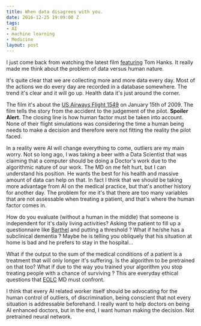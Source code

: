 ```yaml
---
title: When data disagrees with you.
date: 2016-12-25 19:09:00 Z
tags:
- AI
- machine learning
- Medicine
layout: post
---
```


I just come back from watching the latest film [featuring](https://en.wikipedia.org/wiki/Sully_(film)) Tom Hanks. It really made me think about the problem of data versus human nature.

It's quite clear that we are collecting more and more data every day.  Most of the actions we do every day are recorded in a database somewhere. The trend it's clear and it will go up. Health data it's just around the corner.

The film it's about the [US Airways Flight 1549](https://en.wikipedia.org/wiki/US_Airways_Flight_1549) on January 15th of 2009. The film tells the story from the accident to the judgement of the pilot. **Spoiler Alert.** The closing line is how human factor must be taken into account. None of their flight simulations was considering the time a human being needs to make a decision and therefore were not fitting the reality the pilot faced.

In a reality were AI will change everything to come, outliers are my main worry. Not so long ago, I was taking a beer with a Data Scientist that was claiming that a computer should be doing a Doctor's work due to the algorithmic nature of our work. The MD on me felt hurt, but I can understand his position. He wants the best for his health and massive amount of data can help on that. In fact I think that we should be taking more advantage from AI on the medical practice, but that's another history for another day. The problem for me it's that there are too many variables that are not assessable when treating a patient, and that's where the human factor comes in.

How do you evaluate (without a human in the middle) that someone is independent for it's daily living activities? Asking the patient to fill up a questionnaire like [Barthel](https://en.wikipedia.org/wiki/Barthel_scale) and putting a threshold ? What if he/she has a subclinical dementia ? Maybe he is telling you obliquely that his situation at home is bad and he prefers to stay in the hospital...

What if the output to the sum of the medical conditions of a patient is a treatment that will only longer it's suffering. Is the algorithm to be pretrained on that too? What if due to the way you trained your algorithm you stop treating people with a chance of surviving ? This are everyday ethical questions that [EOLC](https://en.wikipedia.org/wiki/End-of-life_care) MD must confront. 

I think that every AI related worker itself should be advocating for the human control of outliers, of discrimination, being conscient that not every situation is addressable beforehand. I really want to help doctors on being AI enhanced doctors, but in the end, I want human making the decision. Not pretrained neural network.

